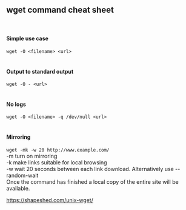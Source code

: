 ## wget command cheat sheet  
<br>  

#### Simple use case  
`wget -O <filename> <url> `  
<br>  
  
#### Output to standard output
`wget -O - <url>`   
<br>  
  
#### No logs
`wget -O <filename> -q /dev/null <url>`  
<br>     
    
#### Mirroring
`wget -mk -w 20 http://www.example.com/`  
-m turn on mirroring  
-k make links suitable for local browsing  
-w wait 20 seconds between each link download. Alternatively use --random-wait  
Once the command has finished a local copy of the entire site will be available.  



https://shapeshed.com/unix-wget/
